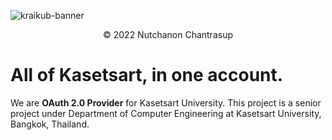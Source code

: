 ![kraikub-banner](https://user-images.githubusercontent.com/62375505/196446587-8128af8e-e405-4c77-a752-36da84cc09bb.png)


<p align="center">© 2022 Nutchanon Chantrasup</p>

# All of Kasetsart, in one account.
We are **OAuth 2.0 Provider** for Kasetsart University. This project is a senior project under Department of Computer Engineering 
at Kasetsart University, Bangkok, Thailand.
